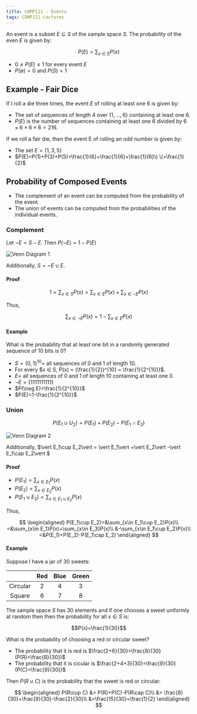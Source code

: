 ```yaml
---
title: COMP111 - Events
tags: COMP111 Lectures
---
```

An event is a subset $E ⊆ S$ of the sample space $S$. The probability of the even $E$ is given by:

$$P(E)=\sum_{x\in E}P(x)$$

* $0 ≤ P(E) ≤ 1$ for every event $E$
* $P(\emptyset) = 0$ and $P(S) = 1$

## Example - Fair Dice
If I roll a die three times, the event $E$ of rolling at least one 6 is given by:

* The set of sequences of length 4 over $\{1,\ldots,6\}$ containing at least one 6.
* $P(E)$ is the number of sequences containing at least one 6 divided by $6\times6\times6\times6=216$.

If we roll a fair die, then the event E of rolling an odd number is given by:

* The set $E=\{1,3,5\}$
* $P(E)=P(1)+P(3)+P(5)=\frac{1}{6}+\frac{1}{6}+\frac{1}{6}\) \(=\frac{1}{2}$

## Probability of Composed Events
* The complement of an event can be computed from the probability of the event.
* The union of events can be computed from the probabilities of the individual events.

### Complement
Let $\neg E = S - E$. Then $P(\neg E)=1-P(E)$

![Venn Diagram 1]({{site.baseurl}}/assets/COMP111/Lectures/2020-11-18-2-1.png)

Additionally, $S=\neg E\cup E$.

#### Proof

$$1=\sum_{x\in S}P(x)=\sum_{x\in E}P(x)+\sum_{x\in \neg E}P(x)$$

Thus,

$$\sum_{x\in\neg E}P(x)=1-\sum_{x\in E}P(x)$$

#### Example
What is the probability that at least one bit in a randomly generated sequence of 10 bits is 0?

* $S = \{0, 1\}^{10} =$ all sequences of 0 and 1 of length 10.
* For every $x ∈ S, P(x) = (\frac{1}{2})^{10} = \frac{1}{2^{10}}$.
* $E =$ all sequences of 0 and 1 of length 10 containing at least one 0.
* $\neg E=\{1111111111\}$
* $P(\neg E)=\frac{1}{2^{10}}$
* $P(E)=1-\frac{1}{2^{10}}$

### Union
$$P(E_1\cup U_2)=P(E_1)+P(E_2)-P(E_1\cap E_2)$$

![Venn Diagram 2]({{site.baseurl}}/assets/COMP111/Lectures/2020-11-18-2-2.png)

Additionally, $\vert E_1\cup E_2\vert  = \vert E_1\vert +\vert E_2\vert -\vert E_1\cap E_2\vert $

#### Proof

* $P(E_1)=\sum_{x\in E_1}P(x)$
* $P(E_2)=\sum_{x\in E_2}P(x)$
* $P(E_1\cup E_2)=\sum_{x\in E_1\cup E_2}P(x)$

Thus,

$$
\begin{aligned}
P(E_1\cup E_2)=&\sum_{x\in E_1\cup E_2}P(x)\\
=&\sum_{x\in E_1}P(x)+\sum_{x\in E_3}P(x)\\
&-\sum_{x\in E_1\cup E_2}P(x)\\
=&P(E_1)+P(E_2)-P(E_1\cap E_2)
\end{aligned}
$$

#### Example
Suppose I have a jar of 30 sweets:

| | Red | Blue | Green | 
| :-: | :-: | :-: | :-: | 
| Circular | 2 | 4 | 3 | 
| Square | 6 | 7 | 8 | 

The sample space $S$ has 30 elements and if one chooses a sweet uniformly at random then then the probability for all $x\in S$ is:

$$P(x)=\frac{1}{30}$$

What is the probability of choosing a red or circular sweet?

* The probability that it is red is $\frac{2+6}{30}=\frac{8}{30}(P(R)=\frac{8}{30})$
* The probability that it is cicular is $\frac{2+4+3}{30}=\frac{9}{30}(P(C)=\frac{9}{30})$

Then $P(R\cup C)$ is the probability that the sweet is red or circular:

$$
\begin{aligned}
P(R\cup C) &= P(R)+P(C)-P(R\cap C)\\
&= \frac{8}{30}+\frac{9}{30}-\frac{2}{30}\\
&=\frac{15}{30}=\frac{1}{2}
\end{aligned}
$$
